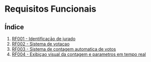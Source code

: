 # Requisitos Funcionais

## Índice

1. [RF001 - Identificaçāo de jurado](./lista-de-requisitos/RF001.md)
2. [RF002 - Sistema de votaçao]()
3. [RF003 - Sistema de contagem automatica de votos]()
4. [RF004 - Exibiçao visual da contagem e parametros em tempo real]()